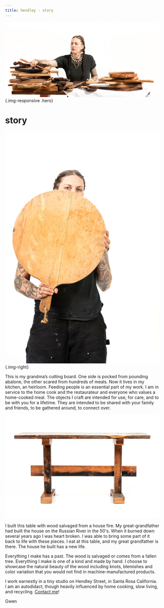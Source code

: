 ```yaml
---
title: hendley - story 
---
```


![](/img/Hendley_May2016_MG_1785_RT-X3.jpg){.img-responsive .hero}

story
=====
![](/img/Hendley_May2016_MG_1769_RT-XL.jpg){.img-right}


This is my grandma’s cutting board. One side is pocked from pounding abalone, the other scared from hundreds of meals. Now it lives in my kitchen, an heirloom.
Feeding people is an essential part of my work. I am in service to the home cook and the restaurateur and everyone who values a home-cooked meal.
The objects I craft are intended for use, for care, and to be with you for a lifetime. They are intended to be shared with your family and friends, to be gathered around, to connect over.



![](/img/Hendley_May2016_MG_1722_RT-XL.jpg)


I built this table with wood salvaged from a house fire. My great-grandfather had built the house on the Russian River in the 50's. When it burned down several years ago I was heart broken. I was able to bring some part of it back to life with these pieces. I eat at this table, and my great grandfather is there. The house he built has a new life.

Everything I make has a past. The wood is salvaged or comes from a fallen tree.
Everything I make is one of a kind and made by hand. I choose to showcase the natural beauty of the wood including knots, blemishes and color variation that you would not find in machine-manufactured products.

I work earnestly in a tiny studio on Hendley Street, in Santa Rosa California. I am an autodidact, though heavily influenced by home cooking, slow living, and recycling. [Contact me](/connect)!

Gwen
